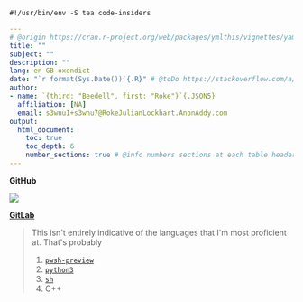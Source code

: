 ```shebang
#!/usr/bin/env -S tea code-insiders
```

```.yaml
---
# @origin https://cran.r-project.org/web/packages/ymlthis/vignettes/yaml-fieldguide.html
title: ""
subject: ""
description: ""
lang: en-GB-oxendict
date: "`r format(Sys.Date())`{.R}" # @toDo https://stackoverflow.com/a/29518651/9731176
author:
- name: `{third: "Beedell", first: "Roke"}`{.JSON5}
  affiliation: [NA]
  email: s3wnu1+s3wnu7@RokeJulianLockhart.AnonAddy.com
output:
  html_document:
    toc: true
    toc_depth: 6
    number_sections: true # @info numbers sections at each table header
---
```

<!DOCTYPE md> <!-- https://stackoverflow.com/q/71884484/9731176 -->
<html lang="en-oxedict">

<head>
<meta charset="UTF-8">
<!--
<meta name="viewport" content="width=device-width, initial-scale=1.0">
<meta http-equiv="X-UA-Compatible" content="ie=edge">
-->
</head>

<body>

**GitHub**

<p>
<div style='clear:both'>
<a href="https://github.com/anuraghazra/github-readme-stats">
<img width="auto" height="auto"
src="https://github-readme-stats.vercel.app/api?username=rokejulianlockhart&show_icons=true&theme=transparent&count_private=true&include_all_commits=true&number_format=long" />
</a>
</div>
</p>

<!--
<p>
<div style='clear:both'></div>
<a href="https://github.com/anuraghazra/github-readme-stats">
<img width="auto" height="auto"
src="https://github-readme-stats.vercel.app/api/top-langs/?username=rokejulianlockhart&langs_count=10&theme=transparent&count_private=true&layout=default&langs_count=10" />
</a>
</div>
</p>
-->

**[GitLab](https://gitlab.com/rokejulianlockhart/rokejulianlockhart/-/blob/main/readMe.md)**

<blockQuote>

<p>This isn't entirely indicative of the languages that I'm most proficient at. That's probably
<ol type="1">
<li><a href="file:///usr/bin/env -S tea pwsh-preview"><code>pwsh-preview</code></a></li>
<li><a href="file:///usr/bin/env -S tea python3"><code>python3</code></a></li>
<li><a href="file:///usr/bin/env -S tea sh"><code>sh</code></a></li>
<li>C++</li>
</ol>
</p>

</blockQuote>

<!--

<p>
<div style='clear:both'></div>
<a href="https://visitcount.itsvg.in">
<img width="auto" height="auto"
src="https://visitcount.itsvg.in/api?id=rokejulianlockhart&label=Profile%20Views&color=12&icon=0" />
</a>
</div>
</p>

-->

</body>

</html>
